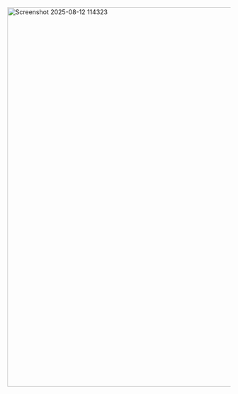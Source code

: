 <img width="1904" height="855" alt="Screenshot 2025-08-12 114323" src="https://github.com/user-attachments/assets/a8107fa7-d039-4805-ad78-55573ad9d87b" />

